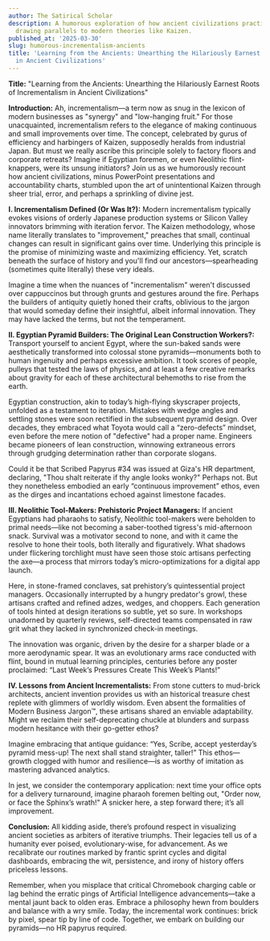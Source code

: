 ```yaml
---
author: The Satirical Scholar
description: A humorous exploration of how ancient civilizations practiced incrementalism,
  drawing parallels to modern theories like Kaizen.
published_at: '2025-03-30'
slug: humorous-incrementalism-ancients
title: 'Learning from the Ancients: Unearthing the Hilariously Earnest Roots of Incrementalism
  in Ancient Civilizations'
---
```


**Title:** "Learning from the Ancients: Unearthing the Hilariously Earnest Roots of Incrementalism in Ancient Civilizations"

**Introduction:**
Ah, incrementalism—a term now as snug in the lexicon of modern businesses as "synergy" and "low-hanging fruit." For those unacquainted, incrementalism refers to the elegance of making continuous and small improvements over time. The concept, celebrated by gurus of efficiency and harbingers of Kaizen, supposedly heralds from industrial Japan. But must we really ascribe this principle solely to factory floors and corporate retreats? Imagine if Egyptian foremen, or even Neolithic flint-knappers, were its unsung initiators? Join us as we humorously recount how ancient civilizations, minus PowerPoint presentations and accountability charts, stumbled upon the art of unintentional Kaizen through sheer trial, error, and perhaps a sprinkling of divine jest.

**I. Incrementalism Defined (Or Was It?):**
Modern incrementalism typically evokes visions of orderly Japanese production systems or Silicon Valley innovators brimming with iteration fervor. The Kaizen methodology, whose name literally translates to "improvement," preaches that small, continual changes can result in significant gains over time. Underlying this principle is the promise of minimizing waste and maximizing efficiency. Yet, scratch beneath the surface of history and you'll find our ancestors—spearheading (sometimes quite literally) these very ideals.

Imagine a time when the nuances of "incrementalism" weren't discussed over cappuccinos but through grunts and gestures around the fire. Perhaps the builders of antiquity quietly honed their crafts, oblivious to the jargon that would someday define their insightful, albeit informal innovation. They may have lacked the terms, but not the temperament.

**II. Egyptian Pyramid Builders: The Original Lean Construction Workers?:**
Transport yourself to ancient Egypt, where the sun-baked sands were aesthetically transformed into colossal stone pyramids—monuments both to human ingenuity and perhaps excessive ambition. It took scores of people, pulleys that tested the laws of physics, and at least a few creative remarks about gravity for each of these architectural behemoths to rise from the earth. 

Egyptian construction, akin to today’s high-flying skyscraper projects, unfolded as a testament to iteration. Mistakes with wedge angles and settling stones were soon rectified in the subsequent pyramid design. Over decades, they embraced what Toyota would call a “zero-defects” mindset, even before the mere notion of "defective" had a proper name. Engineers became pioneers of lean construction, winnowing extraneous errors through grudging determination rather than corporate slogans.

Could it be that Scribed Papyrus #34 was issued at Giza's HR department, declaring, "Thou shalt reiterate if thy angle looks wonky?" Perhaps not. But they nonetheless embodied an early “continuous improvement” ethos, even as the dirges and incantations echoed against limestone facades.

**III. Neolithic Tool-Makers: Prehistoric Project Managers:**
If ancient Egyptians had pharaohs to satisfy, Neolithic tool-makers were beholden to primal needs—like not becoming a saber-toothed tigress's mid-afternoon snack. Survival was a motivator second to none, and with it came the resolve to hone their tools, both literally and figuratively. What shadows under flickering torchlight must have seen those stoic artisans perfecting the axe—a process that mirrors today’s micro-optimizations for a digital app launch.

Here, in stone-framed conclaves, sat prehistory’s quintessential project managers. Occasionally interrupted by a hungry predator's growl, these artisans crafted and refined adzes, wedges, and choppers. Each generation of tools hinted at design iterations so subtle, yet so sure. In workshops unadorned by quarterly reviews, self-directed teams compensated in raw grit what they lacked in synchronized check-in meetings.

The innovation was organic, driven by the desire for a sharper blade or a more aerodynamic spear. It was an evolutionary arms race conducted with flint, bound in mutual learning principles, centuries before any poster proclaimed: “Last Week’s Pressures Create This Week’s Plants!”

**IV. Lessons from Ancient Incrementalists:**
From stone cutters to mud-brick architects, ancient invention provides us with an historical treasure chest replete with glimmers of worldly wisdom. Even absent the formalities of Modern Business Jargon™️, these artisans shared an enviable adaptability. Might we reclaim their self-deprecating chuckle at blunders and surpass modern hesitance with their go-getter ethos?

Imagine embracing that antique guidance: “Yes, Scribe, accept yesterday’s pyramid mess-up! The next shall stand straighter, taller!” This ethos—growth clogged with humor and resilience—is as worthy of imitation as mastering advanced analytics.

In jest, we consider the contemporary application: next time your office opts for a delivery turnaround, imagine pharaoh foremen belting out, "Order now, or face the Sphinx’s wrath!" A snicker here, a step forward there; it’s all improvement.

**Conclusion:**
All kidding aside, there’s profound respect in visualizing ancient societies as arbiters of iterative triumphs. Their legacies tell us of a humanity ever poised, evolutionary-wise, for advancement. As we recalibrate our routines marked by frantic sprint cycles and digital dashboards, embracing the wit, persistence, and irony of history offers priceless lessons. 

Remember, when you misplace that critical Chromebook charging cable or lag behind the erratic pings of Artificial Intelligence advancements—take a mental jaunt back to olden eras. Embrace a philosophy hewn from boulders and balance with a wry smile. Today, the incremental work continues: brick by pixel, spear tip by line of code. Together, we embark on building our pyramids—no HR papyrus required.